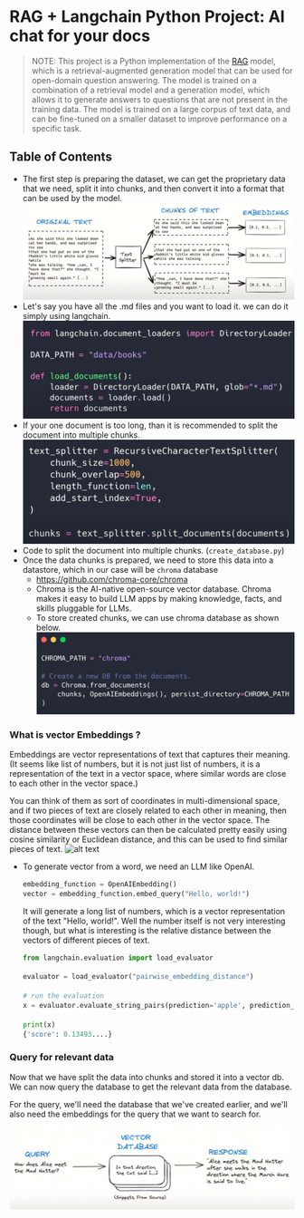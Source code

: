 # RAG + Langchain Python Project: AI chat for your docs

>NOTE: This project is a Python implementation of the [RAG](https://arxiv.org/abs/2005.11401) model, which is a retrieval-augmented generation model that can be used for open-domain question answering. The model is trained on a combination of a retrieval model and a generation model, which allows it to generate answers to questions that are not present in the training data. The model is trained on a large corpus of text data, and can be fine-tuned on a smaller dataset to improve performance on a specific task.

## Table of Contents
- The first step is preparing the dataset, we can get the proprietary data that we need, split it into chunks, and then convert it into a format that can be used by the model.
  ![alt text](assets/preparing_dataset_1.png)
- Let's say you have all the .md files and you want to load it. we can do it simply using langchain.
  ![alt text](assets/preparing_dataset_2.png)
- If your one document is too long, than it is recommended to split the document into multiple chunks.
  ![alt text](assets/preparing_dataset_3.png)
- Code to split the document into multiple chunks. (`create_database.py`)
- Once the data chunks is prepared, we need to store this data into a datastore, which in our case will be `chroma` database
  - https://github.com/chroma-core/chroma
  - Chroma is the AI-native open-source vector database. Chroma makes it easy to build LLM apps by making knowledge, facts, and skills pluggable for LLMs.
  - To store created chunks, we can use chroma database as shown below.
  ![alt text](assets/preparing_dataset_4.png)

### What is vector Embeddings ?
Embeddings are vector representations of text that captures their meaning. (It seems like list of numbers, but it is not just list of numbers, it is a representation of the text in a vector space, where similar words are close to each other in the vector space.)

You can think of them as sort of coordinates in multi-dimensional space, and if two pieces of text are closely related to each other in meaning, then those coordinates will be close to each other in the vector space.
The distance between these vectors can then be calculated pretty easily using cosine similarity or Euclidean distance, and this can be used to find similar pieces of text.
![alt text](image.png)

- To generate vector from a word, we need an LLM like OpenAI.
  ```python
  embedding_function = OpenAIEmbedding()
  vector = embedding_function.embed_query("Hello, world!")
  ```
  It will generate a long list of numbers, which is a vector representation of the text "Hello, world!". Well the number itself is not very interesting though, but what is interesting is the relative distance between the vectors of different pieces of text.
  ```python
  from langchain.evaluation import load_evaluator

  evaluator = load_evaluator("pairwise_embedding_distance")

  # run the evaluation
  x = evaluator.evaluate_string_pairs(prediction='apple', prediction_b='orange')

  print(x)
  {'score': 0.13493....}
  ```

### Query for relevant data
Now that we have split the data into chunks and stored it into a vector db.
We can now query the database to get the relevant data from the database.

For the query, we'll need the database that we've created earlier, and we'll also need the embeddings for the query that we want to search for.
![alt text](assets/preparing_dataset_6.png)
